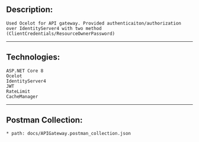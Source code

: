 ## Description:
	Used Ocelot for API gateway. Provided authenticaiton/authorization over IdentityServer4 with two method (ClientCredentials/ResourceOwnerPassword)
	
---------------------------
	
## Technologies:
	ASP.NET Core 8
	Ocelot
	IdentityServer4
	JWT
	RateLimit
	CacheManager
	
---------------------------
	
## Postman Collection:	
	* path: docs/APIGateway.postman_collection.json